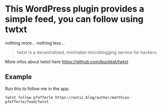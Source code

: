 # This WordPress plugin provides a simple feed, you can follow using twtxt

nothing more... nothing less...

> twtxt is a decentralised, minimalist microblogging service for hackers.

More infos about twtxt here <https://github.com/buckket/twtxt>

## Example

Run this to follow me in the app:

```shell
twtxt follow pfefferle https://notiz.blog/author/matthias-pfefferle/feed/twtxt
```
